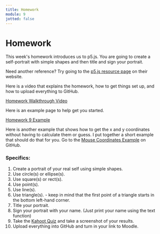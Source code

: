 ```yaml
---
title: Homework
module: 9
jotted: false
---
```


# Homework

This week's homework introduces us to p5.js. You are going to create a self-portrait with simple shapes and then title and sign your portrait.

Need another reference? Try going to the <a href="https://p5js.org/reference/" target="_blank">p5.js resource page</a> on their website.

Here is a video that explains the homework, how to get things set up, and how to upload everything to GitHub.

<p><a href="//youtu.be/MyavUU3SrAs" data-lity>Homework Walkthrough Video</a></p>

Here is an example page to help get you started.

<a href="https://github.com/Montana-Media-Arts/120_CreativeCoding1-Fall2024-Samples/tree/main/Homework%209" target="_blank">Homework 9 Example</a>

Here is another example that shows how to get the x and y coordinates without having to calculate them or guess.  I put together a short example that should do that for you.  Go to the <a href="https://github.com/Montana-Media-Arts/120_CreativeCoding1-Fall2024-Samples/tree/main/Mouse-Coordinates-Example" target="_blank">Mouse Coordinates Example</a> on GitHub.

### Specifics:

1. Create a portrait of your real self using simple shapes.
2. Use circle(s) or ellipse(s).
3. Use square(s) or rect(s).
4. Use point(s).
5. Use line(s).
6. Use triangle(s). - keep in mind that the first point of a triangle starts in the bottom left-hand corner.
7. Title your portrait.
8. Sign your portrait with your name. (Just print your name using the text function)
9. Take the <a href="" target="_blank">Kahoot Quiz</a> and take a screenshot of your results.
9. Upload everything into GitHub and turn in your link to Moodle.

